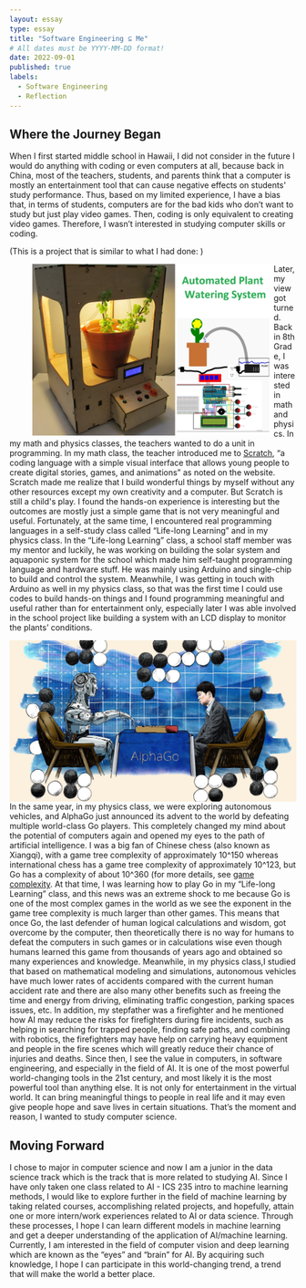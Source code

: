 ```yaml
---
layout: essay
type: essay
title: "Software Engineering ⊆ Me"
# All dates must be YYYY-MM-DD format!
date: 2022-09-01
published: true
labels:
  - Software Engineering
  - Reflection
---
```





## Where the Journey Began

When I first started middle school in Hawaii, I did not consider in the future I would do anything with coding or even computers at all, because back in China, most of the teachers, students, and parents think that a computer is mostly an entertainment tool that can cause negative effects on students' study performance. Thus, based on my limited experience, I have a bias that, in terms of students, computers are for the bad kids who don’t want to study but just play video games. Then, coding is only equivalent to creating video games. Therefore, I wasn’t interested in studying computer skills or coding.

(This is a project that is similar to what I had done: )

<figure>
  <img width="600px"
       align="left"
       class="rounded float-start pe-4"
       img src="../img/essays/arduino_project.png"/>
</figure>

Later, my view got turned. Back in 8th Grade, I was interested in math and physics. In my math and physics classes, the teachers wanted to do a unit in programming. In my math class, the teacher introduced me to [Scratch](https://scratch.mit.edu/about), “a coding language with a simple visual interface that allows young people to create digital stories, games, and animations” as noted on the website. Scratch made me realize that I build wonderful things by myself without any other resources except my own creativity and a computer. But Scratch is still a child's play. I found the hands-on experience is interesting but the outcomes are mostly just a simple game that is not very meaningful and useful. Fortunately, at the same time, I encountered real programming languages in a self-study class called “Life-long Learning” and in my physics class. In the “Life-long Learning” class, a school staff member was my mentor and luckily, he was working on building the solar system and aquaponic system for the school which made him self-taught programming language and hardware stuff. He was mainly using Arduino and single-chip to build and control the system. Meanwhile, I was getting in touch with Arduino as well in my physics class, so that was the first time I could use codes to build hands-on things and I found programming meaningful and useful rather than for entertainment only, especially later I was able involved in the school project like building a system with an LCD display to monitor the plants’ conditions. 

 <img width="700px" class="rounded float-start pe-4" align="right" src="../img/essays/alpha_go.png">
 
In the same year, in my physics class, we were exploring autonomous vehicles, and AlphaGo just announced its advent to the world by defeating multiple world-class Go players. This completely changed my mind about the potential of computers again and opened my eyes to the path of artificial intelligence. I was a big fan of Chinese chess (also known as Xiangqi), with a game tree complexity of approximately 10^150 whereas international chess has a game tree complexity of approximately 10^123, but Go has a complexity of about 10^360 (for more details, see [game complexity](https://en.wikipedia.org/wiki/Game_complexity#Complexities_of_some_well-known_games). At that time, I was learning how to play Go in my “Life-long Learning” class, and this news was an extreme shock to me because Go is one of the most complex games in the world as we see the exponent in the game tree complexity is much larger than other games. This means that once Go, the last defender of human logical calculations and wisdom, got overcome by the computer, then theoretically there is no way for humans to defeat the computers in such games or in calculations wise even though humans learned this game from thousands of years ago and obtained so many experiences and knowledge. Meanwhile, in my physics class,I studied that based on mathematical modeling and simulations, autonomous vehicles have much lower rates of accidents compared with the current human accident rate and there are also many other benefits such as freeing the time and energy from driving, eliminating traffic congestion, parking spaces issues, etc. In addition, my stepfather was a firefighter and he mentioned how AI may reduce the risks for firefighters during fire incidents, such as helping in searching for trapped people, finding safe paths, and combining with robotics, the firefighters may have help on carrying heavy equipment and people in the fire scenes which will greatly reduce their chance of injuries and deaths. Since then, I see the value in computers, in software engineering, and especially in the field of AI. It is one of the most powerful world-changing tools in the 21st century, and most likely it is the most powerful tool than anything else. It is not only for entertainment in the virtual world. It can bring meaningful things to people in real life and it may even give people hope and save lives in certain situations. That’s the moment and reason, I wanted to study computer science.


## Moving Forward

I chose to major in computer science and now I am a junior in the data science track which is the track that is more related to studying AI. Since I have only taken one class related to AI - ICS 235 intro to machine learning methods, I would like to explore further in the field of machine learning by taking related courses, accomplishing related projects, and hopefully, attain one or more intern/work experiences related to AI or data science. Through these processes, I hope I can learn different models in machine learning and get a deeper understanding of the application of AI/machine learning. Currently, I am interested in the field of computer vision and deep learning which are known as the “eyes” and “brain” for AI. By acquiring such knowledge, I hope I can participate in this world-changing trend, a trend that will make the world a better place.

